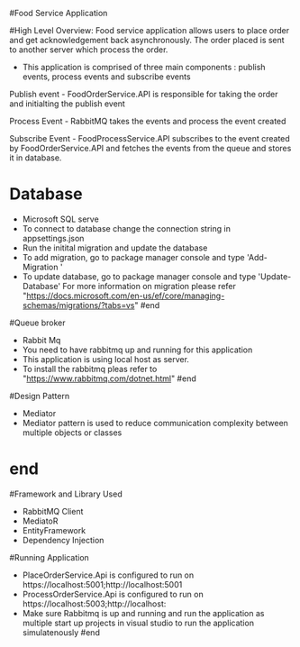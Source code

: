 #Food Service Application

#High Level Overview: 
Food service application allows users to place order and get acknowledgement back asynchronously. The order placed is sent to another server which process the order.

- This application is comprised of three main components : publish events, process events and subscribe events

Publish event - FoodOrderService.API is responsible for taking the order and initialting the publish event 

Process Event - RabbitMQ takes the events and process the event created

Subscribe Event - FoodProcessService.API subscribes to the event created by FoodOrderService.API and fetches the events from the queue and stores it in database. 

# Database
- Microsoft SQL serve
 - To connect to database change the connection string in appsettings.json
 - Run the initital migration and update the database
 - To add migration, go to package manager console and type 'Add-Migration <Migration Name>'
 - To update database, go to package manager console and type 'Update-Database'
 For more information on migration please refer "https://docs.microsoft.com/en-us/ef/core/managing-schemas/migrations/?tabs=vs"
#end

#Queue broker
- Rabbit Mq 
- You need to have rabbitmq up and running for this application
- This application is using local host as server.
- To install the rabbitmq pleas refer to  "https://www.rabbitmq.com/dotnet.html"
#end

#Design Pattern 
- Mediator 
- Mediator pattern is used to reduce communication complexity between multiple objects or classes
# end

#Framework and Library Used
- RabbitMQ Client
- MediatoR
- EntityFramework
- Dependency Injection

#Running Application
- PlaceOrderService.Api is configured to run on https://localhost:5001;http://localhost:5001
- ProcessOrderService.Api is configured to run on https://localhost:5003;http://localhost:
- Make sure Rabbitmq is up and running and run the application as multiple start up projects in visual studio to run the application simulatenously
#end